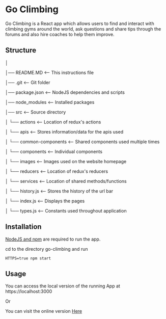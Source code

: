 # Go Climbing

Go Climbing is a React app which allows users to find and interact with climbing gyms around the world, ask questions and share tips through the forums and also hire coaches to help them improve.

## Structure


│

│── README.MD             <-- This instructions file

│── .git       		      <-- Git folder

│── package.json          <-- NodeJS dependencies and scripts

│── node_modules          <-- Installed packages

│── src                   <-- Source directory

│   └── actions           <-- Location of redux's actions

│   └── apis              <-- Stores information/data for the apis used

│   └── common-components <-- Shared components used multiple times

│   └── components        <-- Individual components

│   └── images            <-- Images used on the website homepage

│   └── reducers          <-- Location of redux's reducers

│   └── services          <-- Location of shared methods/functions

│   └── history.js        <-- Stores the history of the url bar

│   └── index.js          <-- Displays the pages

│   └── types.js          <-- Constants used throughout application


## Installation

[NodeJS and npm](https://www.npmjs.com/get-npm) are required to run the app.

cd to the directory go-climbing and run

```
HTTPS=true npm start
```

## Usage

You can access the local version of the running App at https://localhost:3000

Or

You can visit the online version [Here](https://goclimbing.herokuapp.com)

